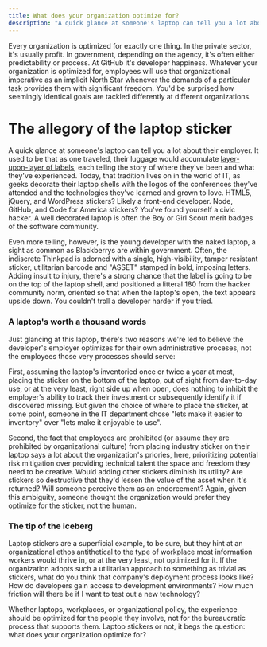 ```yaml
---
title: What does your organization optimize for?
description: "A quick glance at someone's laptop can tell you a lot about that person and their employer."
---
```


Every organization is optimized for exactly one thing. In the private sector, it's usually profit. In government, depending on the agency, it's often either predictability or process. At GitHub it's developer happiness. Whatever your organization is optimized for, employees will use that organizational imperative as an implicit North Star whenever the demands of a particular task provides them with significant freedom. You'd be surprised how seemingly identical goals are tackled differently at different organizations.

# The allegory of the laptop sticker

A quick glance at someone's laptop can tell you a lot about their employer. It used to be that as one traveled, their luggage would accumulate [layer-upon-layer of labels](https://www.flickr.com/photos/wavesjax/), each telling the story of where they've been and what they've experienced. Today, that tradition lives on in the world of IT, as geeks decorate their laptop shells with the logos of the conferences they've attended and the technologies they've learned and grown to love. HTML5, jQuery, and WordPress stickers? Likely a front-end developer. Node, GitHub, and Code for America stickers? You've found yourself a civic hacker. A well decorated laptop is often the Boy or Girl Scout merit badges of the software community.

Even more telling, however, is the young developer with the naked laptop, a sight as common as Blackberrys are within government. Often, the indiscrete Thinkpad is adorned with a single, high-visibility, tamper resistant sticker, utilitarian barcode and "ASSET" stamped in bold, imposing letters. Adding insult to injury, there's a strong chance that the label is going to be on the top of the laptop shell, and positioned a litteral 180 from the hacker community norm, oriented so that when the laptop's open, the text appears upside down. You couldn't troll a developer harder if you tried.

### A laptop's worth a thousand words

Just glancing at this laptop, there's two reasons we're led to believe the developer's employer optimizes for their own administrative proceses, not the employees those very processes should serve:

First, assuming the laptop's inventoried once or twice a year at most, placing the sticker on the bottom of the laptop, out of sight from day-to-day use, or at the very least, right side up when open, does nothing to inhibit the employer's ability to track their investment or subsequently identify it if discovered missing. But given the choice of where to place the sticker, at some point, someone in the IT department chose "lets make it easier to inventory" over "lets make it enjoyable to use".

Second, the fact that employees are prohibited (or assume they are prohibited by organizational culture) from placing industry sticker on their laptop says a lot about the organization's priories, here, prioritizing potential risk mitigation over providing technical talent the space and freedom they need to be creative. Would adding other stickers diminish its utility? Are stickers so destructive that they'd lessen the value of the asset when it's returned? Will someone perceive them as an endorcement? Again, given this ambiguity, someone thought the organization would prefer they optimize for the sticker, not the human.

### The tip of the iceberg

Laptop stickers are a superficial example, to be sure, but they hint at an organizational ethos antithetical to the type of workplace most information workers would thrive in, or at the very least, not optimized for it. If the organization adopts such a utilitarian approach to something as trivial as stickers, what do you think that company's deployment process looks like? How do developers gain access to development environments? How much friction will there be if I want to test out a new technology?

Whether laptops, workplaces, or organizational policy, the experience should be optimized for the people they involve, not for the bureaucratic process that supports them. Laptop stickers or not, it begs the question: what does your organization optimize for?

